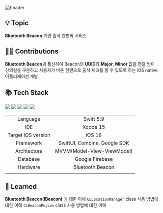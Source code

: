 ![header](https://capsule-render.vercel.app/api?type=waving&color=0:3880F7,100:52B3DA&height=300&section=header&text=CHECKPASS&fontSize=60&fontColor=FFFFFF&fontAlign=50&fontAlignY=35&desc=블루투스%20비콘%20기반%20출석%20간편화%20서비스&descAlignY=50&descSize=16)

## 💡 Topic
**Bluetooth Beacon** 기반 출석 간편화 서비스

## 🙋‍♂️ Contributions
**Bluetooth Beacon**과 통신하여 Beacon의 **UUID**와 **Major**, **Minor** 값을 전달 받아 강의실을 구분하고 사용자가 버튼 한번으로 출석 체크를 할 수 있도록 하는 iOS native 어플리케이션 개발 

## 📚 Tech Stack
<img src="https://img.shields.io/badge/iOS-000000?style=flat-square&logo=apple&logoColor=white"/>
<img src="https://img.shields.io/badge/Swift-F05138?style=flat-square&logo=swift&logoColor=white"/>
<img src="https://img.shields.io/badge/SwiftUI-3070F4?style=flat-square&logo=swift&logoColor=white"/>
<img src="https://img.shields.io/badge/Firebase-FFCA28?style=flat-square&logo=firebase&logoColor=white"/>
<img src="https://img.shields.io/badge/iBeacon-3D7EBB?style=flat-square&logo=ibeacon&logoColor=white"/>

|||
|:---:|:---:|
|Language| Swift 5.9
|IDE|Xcode 15|
|Target iOS version|iOS 16|
|Framework|SwiftUI, Combine, Google SDK|
|Archtecture|MVVM(Model-View-ViewModel)|
|Database|Google Firebase|
|Hardware|Bluetooth Beacon|
||

## 🧐 Learned
**Bluetooth Beacon(iBeacon)** 에 대한 이해
`CLLocationManager` class 사용 방법에 대한 이해
`CLBeaconRegion` class 사용 방법에 대한 이해
